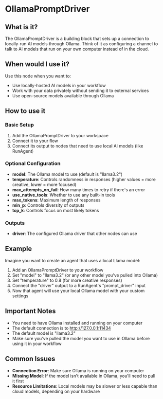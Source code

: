 # OllamaPromptDriver

## What is it?

The OllamaPromptDriver is a building block that sets up a connection to locally-run AI models through Ollama. Think of it as configuring a channel to talk to AI models that run on your own computer instead of in the cloud.

## When would I use it?
Use this node when you want to:
- Use locally-hosted AI models in your workflow
- Work with your data privately without sending it to external services
- Use open-source models available through Ollama

## How to use it

### Basic Setup

1. Add the OllamaPromptDriver to your workspace
1. Connect it to your flow
1. Connect its output to nodes that need to use local AI models (like RunAgent)

### Optional Configuration
- **model**: The Ollama model to use (default is "llama3.2")
- **temperature**: Controls randomness in responses (higher values = more creative, lower = more focused)
- **max_attempts_on_fail**: How many times to retry if there's an error
- **use_native_tools**: Whether to use any built-in tools
- **max_tokens**: Maximum length of responses
- **min_p**: Controls diversity of outputs
- **top_k**: Controls focus on most likely tokens

### Outputs
- **driver**: The configured Ollama driver that other nodes can use

## Example
Imagine you want to create an agent that uses a local Llama model:

1. Add an OllamaPromptDriver to your workflow
1. Set "model" to "llama3.2" (or any other model you've pulled into Ollama)
1. Set "temperature" to 0.8 (for more creative responses)
1. Connect the "driver" output to a RunAgent's "prompt_driver" input
1. Now that agent will use your local Ollama model with your custom settings

## Important Notes
- You need to have Ollama installed and running on your computer
- The default connection is to http://127.0.0.1:11434
- The default model is "llama3.2"
- Make sure you've pulled the model you want to use in Ollama before using it in your workflow

## Common Issues
- **Connection Error**: Make sure Ollama is running on your computer
- **Missing Model**: If the model isn't available in Ollama, you'll need to pull it first
- **Resource Limitations**: Local models may be slower or less capable than cloud models, depending on your hardware